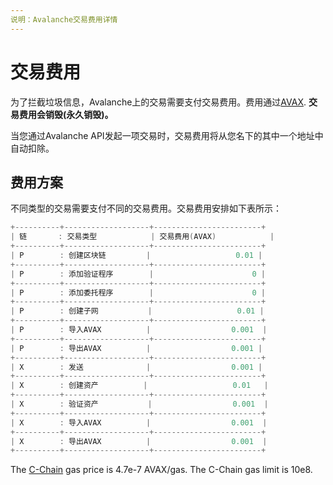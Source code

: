 ```yaml
---
说明：Avalanche交易费用详情
---
```


# 交易费用

为了拦截垃圾信息，Avalanche上的交易需要支付交易费用。费用通过[AVAX](../../#avalanche-avax-token). **交易费用会销毁\(永久销毁\)。**

当您通过Avalanche API发起一项交易时，交易费用将从您名下的其中一个地址中自动扣除。

## 费用方案

不同类型的交易需要支付不同的交易费用。交易费用安排如下表所示：
```cpp
+----------+-------------------+------------------------+
| 链       : 交易类型            | 交易费用(AVAX)     		|
+----------+-------------------+------------------------+
| P        : 创建区块链		   |                   0.01 |
+----------+-------------------+------------------------+
| P        : 添加验证程序        |                      0 |
+----------+-------------------+------------------------+
| P        : 添加委托程序        |                      0 |
+----------+-------------------+------------------------+
| P        : 创建子网           |                   0.01 |
+----------+-------------------+------------------------+
| P        : 导入AVAX          |                  0.001  |
+----------+-------------------+------------------------+
| P        : 导出AVAX          |                  0.001 |
+----------+-------------------+------------------------+
| X        : 发送              |                  0.001 |
+----------+-------------------+------------------------+
| X        : 创建资产          |                   0.01   |
+----------+-------------------+------------------------+
| X        : 验证资产           |                  0.001  |
+----------+-------------------+------------------------+
| X        : 导入AVAX          |                  0.001  |
+----------+-------------------+------------------------+
| X        : 导出AVAX          |                  0.001  |
+----------+-------------------+------------------------+
```

The [C-Chain](./#contract-chain-c-chain) gas price is 4.7e-7 AVAX/gas. The C-Chain gas limit is 10e8.

<!--stackedit_data:
eyJoaXN0b3J5IjpbNjkyMTExNDAsLTE2OTYwMzA0OTIsLTE4Mj
cxNjExNTQsMTgyODk3NDA0LDk2ODgzNzY1M119
-->